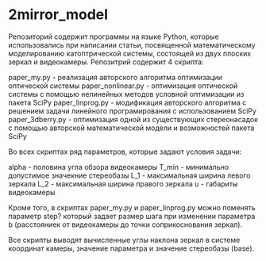 # 2mirror_model
Репозиторий содержит программы на языке Python, которые использовались при написании статьи, посвященной математическому моделированию катоптрической системы, состоящей из двух плоских зеркал и видеокамеры. Репозитрий содержит 4 скрипта:

paper_my.py - реализация авторского алгоритма оптимизации оптической системы
paper_nonlinear.py - оптимизация оптической системы с помощью нелинейных методов условной оптимизации из пакета SciPy
paper_linprog.py - модификация авторского алгоритма с решением задачи линейного програмирования с использованием SciPy
paper_3dberry.py - оптимизация одной из существующих стереонасадок с помощью авторской математической модели и возможностей пакета SciPy

Во всех скриптах ряд параметров, которые задают условия задачи:

alpha - половина угла обзора видеокамеры
T_min - минимально допустимое значекние стереобазы
L_1   - максимальная ширина левого зеркала
L_2   - максимальная ширина правого зеркала
u     - габариты видеокамеры

Кроме того, в скриптах paper_my.py и paper_linprog.py можно поменять параметр step? который задает размер шага при изменении параметра b (расстояниек от видеокамеры до точки соприкоснования зеркал).

Все скрипты выводят вычисленные углы наклона зеркал в системе координат камеры, значение параметра и значение стереобазы (base).
